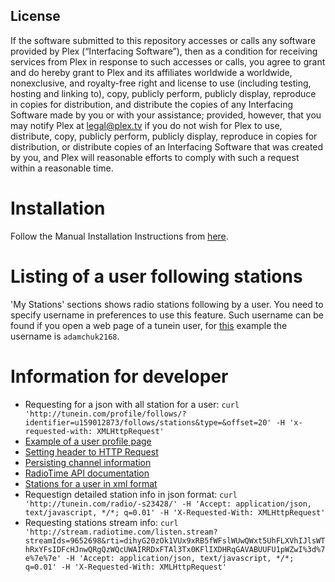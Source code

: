 License
-------

If the software submitted to this repository accesses or calls any software provided by Plex (“Interfacing Software”), then as a condition for receiving services from Plex in response to such accesses or calls, you agree to grant and do hereby grant to Plex and its affiliates worldwide a worldwide, nonexclusive, and royalty-free right and license to use (including testing, hosting and linking to), copy, publicly perform, publicly display, reproduce in copies for distribution, and distribute the copies of any Interfacing Software made by you or with your assistance; provided, however, that you may notify Plex at legal@plex.tv if you do not wish for Plex to use, distribute, copy, publicly perform, publicly display, reproduce in copies for distribution, or distribute copies of an Interfacing Software that was created by you, and Plex will reasonable efforts to comply with such a request within a reasonable time.

# Installation

Follow the Manual Installation Instructions from [here](https://support.plex.tv/hc/en-us/articles/201187656-How-do-I-manually-install-a-channel-).

# Listing of a user following stations

'My Stations' sections shows radio stations following by a user. You need to specify username in preferences to use this feature. Such username can be found if you open a web page of a tunein user, for [this](http://tunein.com/user/adamchuk2168/) example the username is `adamchuk2168`.

# Information for developer
* Requesting for a json with all station for a user: `curl 'http://tunein.com/profile/follows/?identifier=u159012873/follows/stations&type=&offset=20' -H 'x-requested-with: XMLHttpRequest'`
* [Example of a user profile page](http://tunein.com/user/adamchuk2168/)
* [Setting header to HTTP Request](http://thingsinjars.com/post/297/writing-a-plex-plugin-part-i/)
* [Persisting channel information](http://forums.plex.tv/discussion/88179/storing-user-data-in-dict)
* [RadioTime API documentation](https://github.com/brianhornsby/plugin.audio.tuneinradio/wiki/RadioTime-API-Methods:-Browse)
* [Stations for a user in xml format](http://opml.radiotime.com/Browse.ashx?c=presets&partnerId=RadioTime&username=adamchuk2168)
* Requestign detailed station info in json format: `curl 'http://tunein.com/radio/-s23428/' -H 'Accept: application/json, text/javascript, */*; q=0.01' -H 'X-Requested-With: XMLHttpRequest'`
* Requesting stations stream info: `curl 'http://stream.radiotime.com/listen.stream?streamIds=9652698&rti=dihyG20zOk1VUx9xRB5fWFslWUwQWxt5UhFLXVhIJlsWThRxYFsIDFcHJnwQRgQzWQcUWAIRRDxFTAl3Tx0KFlIXDHRqGAVABUUFU1pWZwI%3d%7e%7e%7e' -H 'Accept: application/json, text/javascript, */*; q=0.01' -H 'X-Requested-With: XMLHttpRequest'`
